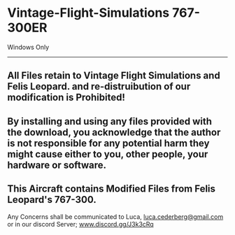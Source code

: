 # Vintage-Flight-Simulations 767-300ER

Windows Only

--------------------------------
All Files retain to Vintage Flight Simulations and Felis Leopard.
and re-distruibution of our modification is Prohibited!
--------------------------------
By installing and using any files provided with the download, you acknowledge 
that the author is not responsible for any potential harm they might cause
either to you, other people, your hardware or software.
--------------------------------
This Aircraft contains Modified Files from Felis Leopard's 767-300.
--------------------------------
Any Concerns shall be communicated to Luca, luca.cederberg@gmail.com
or in our discord Server; www.discord.gg/J3k3cRq

